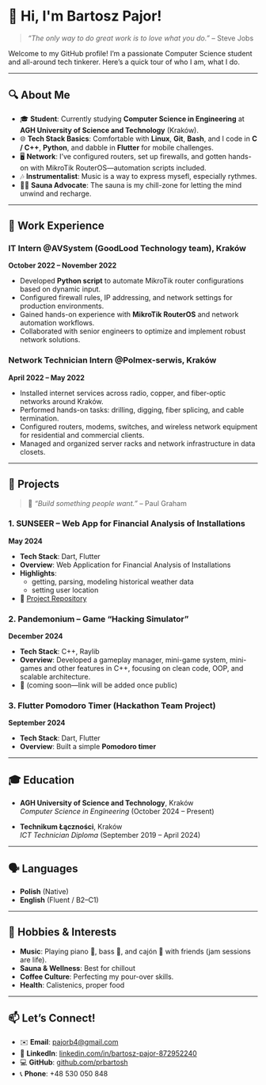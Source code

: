 # 👋 Hi, I'm Bartosz Pajor!

> *“The only way to do great work is to love what you do.”* – Steve Jobs

Welcome to my GitHub profile! I’m a passionate Computer Science student and all-around tech tinkerer. Here’s a quick tour of who I am, what I do.

---

## 🔍 About Me

- 🎓 **Student**: Currently studying **Computer Science in Engineering** at **AGH University of Science and Technology** (Kraków).  
- 🌐 **Tech Stack Basics**: Comfortable with **Linux**, **Git**, **Bash**, and I code in **C / C++**, **Python**, and dabble in **Flutter** for mobile challenges.  
- 🖥️ **Network**: I’ve configured routers, set up firewalls, and gotten hands-on with MikroTik RouterOS—automation scripts included.
- 🎶 **Instrumentalist**: Music is a way to express mysefl, especially rythmes.
- 🧖‍♂️ **Sauna Advocate**: The sauna is my chill-zone for letting the mind unwind and recharge.

---

## 💼 Work Experience

### IT Intern @AVSystem (GoodLood Technology team), Kraków  
**October 2022 – November 2022**  
- Developed **Python script** to automate MikroTik router configurations based on dynamic input.  
- Configured firewall rules, IP addressing, and network settings for production environments.  
- Gained hands-on experience with **MikroTik RouterOS** and network automation workflows.  
- Collaborated with senior engineers to optimize and implement robust network solutions.

### Network Technician Intern @Polmex-serwis, Kraków  
**April 2022 – May 2022**  
- Installed internet services across radio, copper, and fiber-optic networks around Kraków.  
- Performed hands-on tasks: drilling, digging, fiber splicing, and cable termination.  
- Configured routers, modems, switches, and wireless network equipment for residential and commercial clients.  
- Managed and organized server racks and network infrastructure in data closets.

---

## 🎯 Projects

> 🚀 *“Build something people want.”* – Paul Graham

### 1. SUNSEER – Web App for Financial Analysis of Installations  
**May 2024**  
- **Tech Stack**: Dart, Flutter 
- **Overview**: Web Application for Financial Analysis of Installations
- **Highlights**:  
  - getting, parsing, modeling historical weather data
  - setting user location
- 🔗 [Project Repository](https://github.com/Jabrocki/piecyk)  

### 2. Pandemonium – Game “Hacking Simulator”  
**December 2024**  
- **Tech Stack**: C++, Raylib
- **Overview**: Developed a gameplay manager, mini-game system, mini-games and other features in C++, focusing on clean code, OOP, and scalable architecture.
- 📁 (coming soon—link will be added once public)  

### 3. Flutter Pomodoro Timer (Hackathon Team Project)  
**September 2024**  
- **Tech Stack**: Dart, Flutter
- **Overview**: Built a simple **Pomodoro timer**
  
---

## 🎓 Education

- **AGH University of Science and Technology**, Kraków  
  *Computer Science in Engineering* (October 2024 – Present)  

- **Technikum Łączności**, Kraków  
  *ICT Technician Diploma* (September 2019 – April 2024)  

---

## 🗣️ Languages

- **Polish** (Native)  
- **English** (Fluent / B2–C1)  

---

## 🎵 Hobbies & Interests

- **Music**: Playing piano 🎹, bass 🎸, and cajón 🥁 with friends (jam sessions are life).  
- **Sauna & Wellness**: Best for chillout 
- **Coffee Culture**: Perfecting my pour-over skills.  
- **Health**: Calistenics, proper food

---

## 📫 Let’s Connect!

- ✉️ **Email**: [pajorb4@gmail.com](mailto:pajorb4@gmail.com)  
- 👔 **LinkedIn**: [linkedin.com/in/bartosz-pajor-872952240](https://www.linkedin.com/in/bartosz-pajor-872952240/)  
- 💻 **GitHub**: [github.com/prbartosh](https://github.com/prbartosh)  
- 📞 **Phone**: +48 530 050 848  




